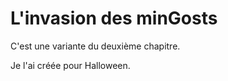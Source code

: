 # L'invasion des minGosts

C'est une variante du deuxième chapitre.

Je l'ai créée pour Halloween.


